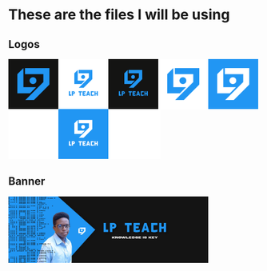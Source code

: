 <h1>These are the files I will be using</h1>

<h2>Logos</h2>

<img src=".\logo\LP-Teach-Logo-Dark.png" width="100px" align="left"/>

<img src=".\logo\LP-Teach-Logo-Dark(name,trans).png" width="100px" align="left"/>

<img src=".\logo\LP-Teach-Logo-Dark(name).png" width="100px" align="left"/>

<img src=".\logo\LP-Teach-Logo-Dark(trans).png" width="100px" align="left"/>
 
<img src=".\logo\LP-Teach-Logo.png" width="100px" align="left"/>

<img src=".\logo\LP-Teach-Logo(name,Trans).png" width="100px" align="left"/>

<img src=".\logo\LP-Teach-Logo(name).png" width="100px"/>

<img src=".\logo\LP-Teach-Logo(trans).png" width="100px" />

<h2>Banner</h2>

<img src="banner\banner.jpg" width="400px" align="center"/>

